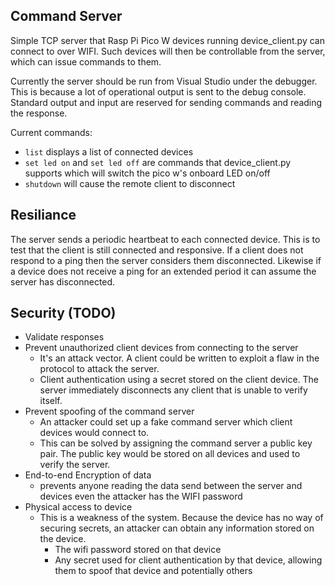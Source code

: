 ## Command Server

Simple TCP server that Rasp Pi Pico W devices running device_client.py can connect to over WIFI. Such devices will then be controllable from the server, which can issue commands to them.

Currently the server should be run from Visual Studio under the debugger. This is because a lot of operational output is sent to the debug console. Standard output and input are reserved for sending commands and reading the response.

Current commands:

- `list` displays a list of connected devices
- `set led on` and `set led off` are commands that device_client.py supports which will switch the pico w's onboard LED on/off
- `shutdown` will cause the remote client to disconnect

## Resiliance

The server sends a periodic heartbeat to each connected device. This is to test that the client is still connected and responsive. If a client does not respond to a ping then the server considers them disconnected. Likewise if a device does not receive a ping for an extended period it can assume the server has disconnected.

## Security (TODO)
- Validate responses
- Prevent unauthorized client devices from connecting to the server
  - It's an attack vector. A client could be written to exploit a flaw in the protocol to attack the server.
  - Client authentication using a secret stored on the client device. The server immediately disconnects any client that is unable to verify itself.
- Prevent spoofing of the command server
  - An attacker could set up a fake command server which client devices would connect to.
  - This can be solved by assigning the command server a public key pair. The public key would be stored on all devices and used to verify the server.
- End-to-end Encryption of data
  - prevents anyone reading the data send between the server and devices even the attacker has the WIFI password
- Physical access to device
  - This is a weakness of the system. Because the device has no way of securing secrets, an attacker can obtain any information stored on the device.
    - The wifi password stored on that device
    - Any secret used for client authentication by that device, allowing them to spoof that device and potentially others
